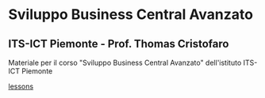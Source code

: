 # Sviluppo Business Central Avanzato
## ITS-ICT Piemonte - Prof. Thomas Cristofaro

Materiale per il corso "Sviluppo Business Central Avanzato" dell'istituto ITS-ICT Piemonte

[lessons](lessons.html ':include width=100% height=350')
